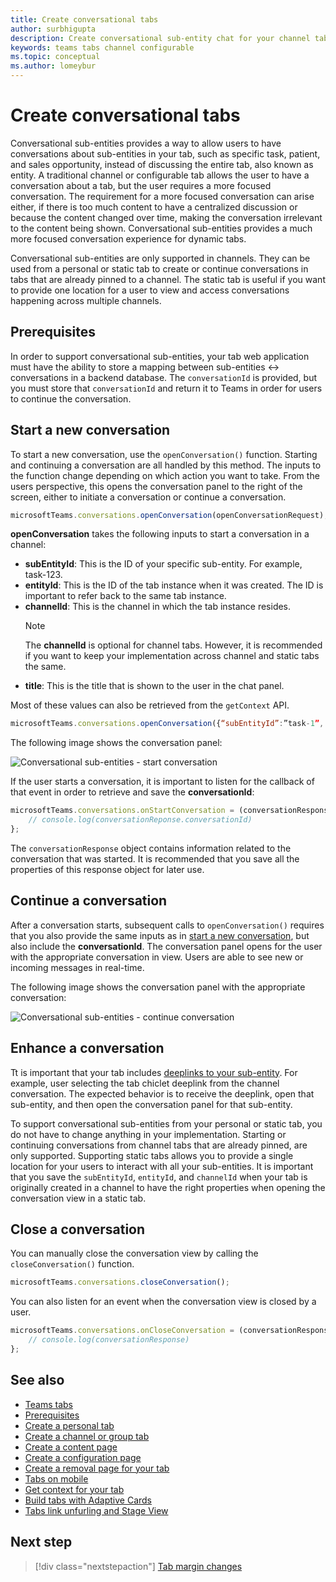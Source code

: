 ```yaml
---
title: Create conversational tabs
author: surbhigupta
description: Create conversational sub-entity chat for your channel tabs
keywords: teams tabs channel configurable 
ms.topic: conceptual
ms.author: lomeybur
---
```


# Create conversational tabs

Conversational sub-entities provides a way to allow users to have conversations about sub-entities in your tab, such as specific task, patient, and sales opportunity, instead of discussing the entire tab, also known as entity. A traditional channel or configurable tab allows the user to have a conversation about a tab, but the user requires a more focused conversation. The requirement for a more focused conversation can arise either, if there is too much content to have a centralized discussion or because the content changed over time, making the conversation irrelevant to the content being shown. Conversational sub-entities provides a much more focused conversation experience for dynamic tabs.

Conversational sub-entities are only supported in channels. They can be used from a personal or static tab to create or continue conversations in tabs that are already pinned to a channel. The static tab is useful if you want to provide one location for a user to view and access conversations happening across multiple channels.

## Prerequisites

In order to support conversational sub-entities, your tab web application must have the ability to store a mapping between sub-entities ↔ conversations in a backend database. The `conversationId` is provided, but you must store that `conversationId` and return it to Teams in order for users to continue the conversation.

## Start a new conversation

To start a new conversation, use the `openConversation()` function. Starting and continuing a conversation are all handled by this method. The inputs to the function change depending on which action you want to take. From the users perspective, this opens the conversation panel to the right of the screen, either to initiate a conversation or continue a conversation.

``` javascript
microsoftTeams.conversations.openConversation(openConversationRequest);
```

**openConversation** takes the following inputs to start a conversation in a channel:

* **subEntityId**: This is the ID of your specific sub-entity. For example, task-123.
* **entityId**: This is the ID of the tab instance when it was created. The ID is important to refer back to the same tab instance.
* **channelId**: This is the channel in which the tab instance resides.
   > [!NOTE]
   > The **channelId** is optional for channel tabs. However, it is recommended if you want to keep your implementation across channel and static tabs the same.
* **title**: This is the title that is shown to the user in the chat panel.

Most of these values can also be retrieved from the `getContext` API.

```javascript
microsoftTeams.conversations.openConversation({“subEntityId”:”task-1”, “entityId”: “tabInstanceId-1”, “channelId”: ”19:baa6e71f65b948d189bf5c892baa8e5a@thread.skype”, “title”: "Task Title”});
```

The following image shows the conversation panel:

![Conversational sub-entities - start conversation](~/assets/images/tabs/conversational-subentities/start-conversation.png)

If the user starts a conversation, it is important to listen for the callback of that event in order to retrieve and save the **conversationId**:

```javascript
microsoftTeams.conversations.onStartConversation = (conversationResponse) => {
    // console.log(conversationReponse.conversationId)
};
```

The `conversationResponse` object contains information related to the conversation that was started. It is recommended that you save all the properties of this response object for later use.

## Continue a conversation

After a conversation starts, subsequent calls to `openConversation()` requires that you also provide the same inputs as in [start a new conversation](#start-a-new-conversation), but also include the **conversationId**. The conversation panel opens for the user with the appropriate conversation in view. Users are able to see new or incoming messages in real-time.

The following image shows the conversation panel with the appropriate conversation:

![Conversational sub-entities - continue conversation](~/assets/images/tabs/conversational-subentities/continue-conversation.png)

## Enhance a conversation

Tt is important that your tab includes [deeplinks to your sub-entity](~/concepts/build-and-test/deep-links.md). For example, user selecting the tab chiclet deeplink from the channel conversation. The expected behavior is to receive the deeplink, open that sub-entity, and then open the conversation panel for that sub-entity.

To support conversational sub-entities from your personal or static tab, you do not have to change anything in your implementation. Starting or continuing conversations from channel tabs that are already pinned, are only supported. Supporting static tabs allows you to provide a single location for your users to interact with all your sub-entities. It is important that you save the `subEntityId`, `entityId`, and `channelId` when your tab is originally created in a channel to have the right properties when opening the conversation view in a static tab.

## Close a conversation

You can manually close the conversation view by calling the `closeConversation()` function.

```javascript
microsoftTeams.conversations.closeConversation();
```

You can also listen for an event when the conversation view is closed by a user.

```javascript
microsoftTeams.conversations.onCloseConversation = (conversationResponse) => {
    // console.log(conversationResponse)
};
```

## See also

* [Teams tabs](~/tabs/what-are-tabs.md)
* [Prerequisites](~/tabs/how-to/tab-requirements.md)
* [Create a personal tab](~/tabs/how-to/create-personal-tab.md)
* [Create a channel or group tab](~/tabs/how-to/create-channel-group-tab.md)
* [Create a content page](~/tabs/how-to/create-tab-pages/content-page.md)
* [Create a configuration page](~/tabs/how-to/create-tab-pages/configuration-page.md)
* [Create a removal page for your tab](~/tabs/how-to/create-tab-pages/removal-page.md)
* [Tabs on mobile](~/tabs/design/tabs-mobile.md)
* [Get context for your tab](~/tabs/how-to/access-teams-context.md)
* [Build tabs with Adaptive Cards](~/tabs/how-to/build-adaptive-card-tabs.md)
* [Tabs link unfurling and Stage View](~/tabs/tabs-link-unfurling.md)

## Next step

> [!div class="nextstepaction"]
> [Tab margin changes](~/resources/removing-tab-margins.md)